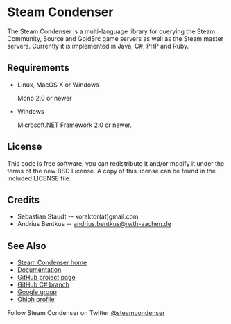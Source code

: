 Steam Condenser
===============

The Steam Condenser is a multi-language library for querying the Steam
Community, Source and GoldSrc game servers as well as the Steam master servers.
Currently it is implemented in Java, C#, PHP and Ruby.

## Requirements

* Linux, MacOS X or Windows

  Mono 2.0 or newer

* Windows

  Microsoft.NET Framework 2.0 or newer.


## License
  This code is free software; you can redistribute it and/or modify it under the
  terms of the new BSD License. A copy of this license can be found in the
  included LICENSE file.

## Credits
  * Sebastian Staudt -- koraktor(at)gmail.com
  * Andrius Bentkus -- andrius.bentkus@rwth-aachen.de

## See Also

  * [Steam Condenser home](http://koraktor.github.com/steam-condenser)
  * [Documentation](http://www.rdoc.info/projects/koraktor/steam-condenser)
  * [GitHub project page](http://github.com/koraktor/steam-condenser)
  * [GitHub C# branch](http://www.github.com/txdv/steam-condenser)
  * [Google group](http://groups.google.com/group/steam-condenser)
  * [Ohloh profile](http://www.ohloh.net/projects/steam-condenser)

Follow Steam Condenser on Twitter
[@steamcondenser](http://twitter.com/steamcondenser)
